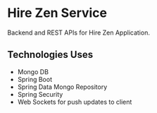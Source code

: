 # Hire Zen Service

Backend and REST APIs for Hire Zen Application.

## Technologies Uses

* Mongo DB
* Spring Boot
* Spring Data Mongo Repository
* Spring Security
* Web Sockets for push updates to client